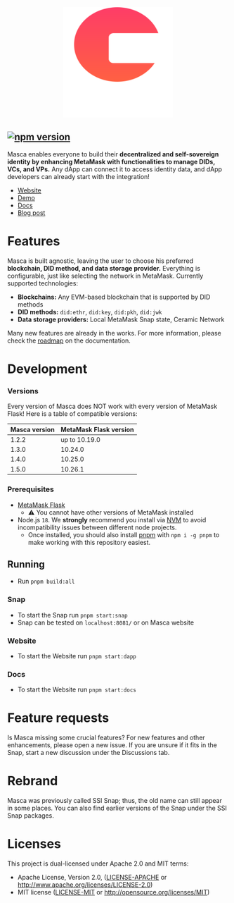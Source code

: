 <div align="center" id="logo">
  <picture>
  <source media="(prefers-color-scheme: dark)" srcset="assets/masca_logo_dark.svg">
  <source media="(prefers-color-scheme: light)" srcset="assets/masca_logo_light.svg">
  <img width="250" height="250" alt="Masca logo" src="assets/masca_logo_dark.svg">
  </picture>
</div>

## [![npm version](https://img.shields.io/npm/v/@blockchain-lab-um/masca.svg?style=flat)](https://www.npmjs.com/package/@blockchain-lab-um/masca)

Masca enables everyone to build their **decentralized and self-sovereign identity by enhancing MetaMask with functionalities to manage DIDs, VCs, and VPs.** Any dApp can connect it to access identity data, and dApp developers can already start with the integration!

- [Website](https://blockchain-lab-um.github.io/masca/)
- [Demo](https://blockchain-lab-um.github.io/course-dapp/)
- [Docs](https://blockchain-lab-um.github.io/masca-docs/)
- [Blog post](https://medium.com/@blockchainlabum/open-sourcing-ssi-snap-for-metamask-aaa176775be2)

# Features

Masca is built agnostic, leaving the user to choose his preferred **blockchain, DID method, and data storage provider.** Everything is configurable, just like selecting the network in MetaMask. Currently supported technologies:

- **Blockchains:** Any EVM-based blockchain that is supported by DID methods
- **DID methods:** `did:ethr`, `did:key`, `did:pkh`, `did:jwk`
- **Data storage providers:** Local MetaMask Snap state, Ceramic Network

Many new features are already in the works. For more information, please check the [roadmap](https://blockchain-lab-um.github.io/masca-docs/docs/roadmap) on the documentation.

# Development

### Versions

Every version of Masca does NOT work with every version of MetaMask Flask! Here is a table of compatible versions:

| Masca version | MetaMask Flask version |
| ------------- | ---------------------- |
| 1.2.2         | up to 10.19.0          |
| 1.3.0         | 10.24.0                |
| 1.4.0         | 10.25.0                |
| 1.5.0         | 10.26.1                |

### Prerequisites

- [MetaMask Flask](https://metamask.io/flask/)
  - ⚠️ You cannot have other versions of MetaMask installed
- Node.js `18`. We **strongly** recommend you install via [NVM](https://github.com/creationix/nvm) to avoid incompatibility issues between different node projects.
  - Once installed, you should also install [pnpm](https://pnpm.io/) with `npm i -g pnpm` to make working with this repository easiest.

## Running

- Run `pnpm build:all`

### Snap

- To start the Snap run `pnpm start:snap`
- Snap can be tested on `localhost:8081/` or on Masca website

### Website

- To start the Website run `pnpm start:dapp`

### Docs

- To start the Website run `pnpm start:docs`

# Feature requests

Is Masca missing some crucial features? For new features and other enhancements, please open a new issue. If you are unsure if it fits in the Snap, start a new discussion under the Discussions tab.

# Rebrand

Masca was previously called SSI Snap; thus, the old name can still appear in some places. You can also find earlier versions of the Snap under the SSI Snap packages.

# Licenses

This project is dual-licensed under Apache 2.0 and MIT terms:

- Apache License, Version 2.0, ([LICENSE-APACHE](LICENSE-APACHE) or http://www.apache.org/licenses/LICENSE-2.0)
- MIT license ([LICENSE-MIT](LICENSE-MIT) or http://opensource.org/licenses/MIT)
